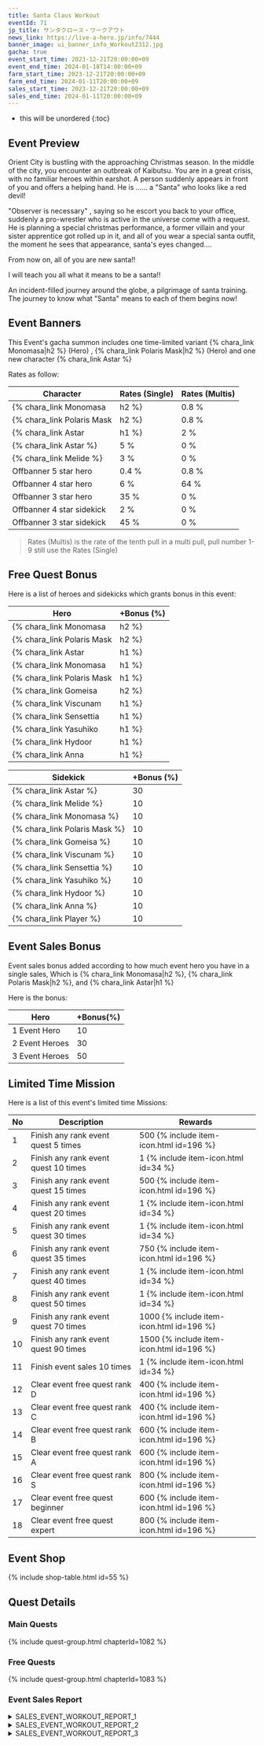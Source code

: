 ```yaml
---
title: Santa Claus Workout
eventId: 71
jp_title: サンタクロース・ワークアウト
news_link: https://live-a-hero.jp/info/7444
banner_image: ui_banner_info_Workout2312.jpg
gacha: true
event_start_time: 2023-12-21T20:00:00+09
event_end_time: 2024-01-18T14:00:00+09
farm_start_time: 2023-12-21T20:00:00+09
farm_end_time: 2024-01-11T20:00:00+09
sales_start_time: 2023-12-21T20:00:00+09
sales_end_time: 2024-01-11T20:00:00+09
---
```


* this will be unordered
{:toc}

## Event Preview

Orient City is bustling with the approaching Christmas season.
In the middle of the city, you encounter an outbreak of Kaibutsu.
You are in a great crisis, with no familiar heroes within earshot.
A person suddenly appears in front of you and offers a helping hand.
He is ...... a "Santa" who looks like a red devil!

"Observer is necessary" , saying so he escort you back to your office,
suddenly a pro-wrestler who is active in the universe come with a request.
He is planning a special christmas performance, 
a former villain and your sister apprentice got rolled up in it, and all of you wear a special santa outfit,
the moment he sees that appearance, santa's eyes changed….

From now on, all of you are new santa!!

I will teach you all what it means to be a santa!!

An incident-filled journey around the globe, a pilgrimage of santa training.
The journey to know what "Santa" means to each of them begins now!

## Event Banners

This Event's gacha summon includes one time-limited variant {% chara_link Monomasa|h2 %} (Hero) , 
{% chara_link Polaris Mask|h2 %} (Hero) and one new character {% chara_link Astar %}

Rates as follow:

| Character                                                | Rates (Single) | Rates (Multis) |
|----------------------------------------------------------|----------------|----------------|
| {% chara_link Monomasa|h2 %}                               | 0.8 %            | 1.6 %            |
| {% chara_link Polaris Mask|h2 %}                              | 0.8 %            | 1.6 %            |
| {% chara_link Astar|h1 %}                             | 2 %              | 32 %             |
| {% chara_link Astar %}                                 | 5 %              | 0 %             |
| {% chara_link Melide %}                                   | 3 %             | 0 %             |
| Offbanner 5 star hero                                    | 0.4 %            | 0.8 %            |
| Offbanner 4 star hero                                    | 6 %              | 64 %             |
| Offbanner 3 star hero                                    | 35 %             | 0 %              |
| Offbanner 4 star sidekick                                | 2 %              | 0 %              |
| Offbanner 3 star sidekick                                | 45 %             | 0 %              |

>Rates (Multis) is the rate of the tenth pull in a multi pull, pull number 1-9 still use the Rates (Single)

## Free Quest Bonus

Here is a list of heroes and sidekicks which grants bonus in this event:

| Hero | +Bonus (%)|
|------------|--------------|
| {% chara_link Monomasa|h2 %} | 40 |
| {% chara_link Polaris Mask|h2 %}  | 40 |
| {% chara_link Astar|h1 %}  | 30 |
| {% chara_link Monomasa|h1 %} | 20 |
| {% chara_link Polaris Mask|h1 %} | 20 |
| {% chara_link Gomeisa|h2 %} | 20 | 
| {% chara_link Viscunam|h1 %}  | 20 |
| {% chara_link Sensettia|h1 %} | 10 | 
| {% chara_link Yasuhiko|h1 %} | 10 | 
| {% chara_link Hydoor|h1 %} | 10 | 
| {% chara_link Anna|h1 %} | 10 | 

| Sidekick | +Bonus (%) |
|-------------|---------------|
| {% chara_link Astar %} | 30 | 
| {% chara_link Melide %}  | 10 | 
| {% chara_link Monomasa %}  | 10 | 
| {% chara_link Polaris Mask %}  | 10 | 
| {% chara_link Gomeisa %}  | 10 | 
| {% chara_link Viscunam %}  | 10 | 
| {% chara_link Sensettia %}  | 10 | 
| {% chara_link Yasuhiko %}  | 10 | 
| {% chara_link Hydoor %}  | 10 | 
| {% chara_link Anna %}  | 10 | 
| {% chara_link Player %} | 10 | 

## Event Sales Bonus

Event sales bonus added according to how much event hero you have in a single sales, Which is
{% chara_link Monomasa|h2 %}, {% chara_link Polaris Mask|h2 %}, and {% chara_link Astar|h1 %}

Here is the bonus:

| Hero   | +Bonus(%) |
|--------|-----------|
| 1 Event Hero   |     10    |
| 2 Event Heroes |     30    |
| 3 Event Heroes |     50    |

## Limited Time Mission

Here is a list of this event's limited time Missions:

| No  | Description      | Rewards      |
|----|-----------------------------------------------------------|----------------|
| 1  | Finish any rank event quest 5 times | 500 {% include item-icon.html id=196 %}    |
| 2  | Finish any rank event quest 10 times | 1 {% include item-icon.html id=34 %}    |
| 3  | Finish any rank event quest 15 times | 500 {% include item-icon.html id=196 %} |
| 4  | Finish any rank event quest 20 times | 1 {% include item-icon.html id=34 %}    |
| 5  | Finish any rank event quest 30 times | 1 {% include item-icon.html id=34 %}    |
| 6  | Finish any rank event quest 35 times | 750 {% include item-icon.html id=196 %}    |
| 7  | Finish any rank event quest 40 times | 1 {% include item-icon.html id=34 %}    |
| 8  | Finish any rank event quest 50 times | 1 {% include item-icon.html id=34 %}    |
| 9  | Finish any rank event quest 70 times | 1000 {% include item-icon.html id=196 %}    |
| 10  | Finish any rank event quest 90 times | 1500 {% include item-icon.html id=196 %}    |
| 11  | Finish event sales 10 times | 1 {% include item-icon.html id=34 %}    |
| 12 | Clear event free quest rank D  | 400 {% include item-icon.html id=196 %}    |
| 13 | Clear event free quest rank C  | 400 {% include item-icon.html id=196 %}    |
| 14 | Clear event free quest rank B  | 600 {% include item-icon.html id=196 %}    |
| 15 | Clear event free quest rank A  | 600 {% include item-icon.html id=196 %}    |
| 16 | Clear event free quest rank S  | 800 {% include item-icon.html id=196 %}    |
| 17 | Clear event free quest beginner  | 600 {% include item-icon.html id=196 %}    |
| 18 | Clear event free quest expert  | 800 {% include item-icon.html id=196 %}    |

## Event Shop

{% include shop-table.html id=55 %}

## Quest Details

### Main Quests

{% include quest-group.html chapterId=1082 %}

### Free Quests

{% include quest-group.html chapterId=1083 %}

### Event Sales Report

<details><summary>SALES_EVENT_WORKOUT_REPORT_1</summary>
<p>クリスマスイベントの仕事からの帰り道、<br>ちらつき始めた雪の中、白い息を吐きながら<br>ひとり街を歩く<code>character0</code>。<br>普段訪れることのないその場所は、<br>巨大なツリーとイルミネーションに彩られた<br>クリスマスマーケットの会場になっていた。<br><br><code>character0</code>が会場の熱気と<br>イルミネーションにつられて散策していると、<br>寒空の下、屋台の前で俯く子供に出会う。<br>話を聞くと、親に贈るプレゼントを買うための<br>ラフが後少しだけ足りないらしい。<br><br><code>character0</code>は子供に微笑みかけ、<br>マーケットの案内をお願いする。<br>スパイスの効いたノンアルコールホットワイン、<br>そして身体を芯から暖める料理の数々。<br><br>ようやく笑顔を浮かべた子供の手に、<br><code>character0</code>はマーケットを<br>案内してくれた依頼料をそっと握らせた。<br>手を振り、雪とイルミネーションの中を歩く。<br>その足取りは、少しだけ軽くなっていた。
</p></details>

<details><summary>SALES_EVENT_WORKOUT_REPORT_2</summary>
<p>クリスマスケーキの販促イベントに呼ばれた<br><code>character0</code>と<code>character1</code>。<br><br>内容は、２人で独自のデコレーションをした<br>クリスマスケーキをファンに振る舞うというもの。<br><br>登場した２人は特設キッチンスペースに<br>用意された数々の食材に目を輝かせて、<br>思い思いのデコレーションを施していく。<br><br>クリーム、フルーツ、焼き菓子、一つ一つを<br>丁寧にトッピングしていき、見た目も華やかな<br><code>character0</code>のクリスマスケーキ。<br>チーズ、ローストビーフ、マッシュポテトが<br>豪快に盛られ、ド派手なインパクトを放つ<br><code>character1</code>のクリスマスケーキ。<br><br>全く異なる２人のパフォーマンスに会場は<br>大いに盛り上がり、イベントは大盛況だった。<br><br>追記：完成したケーキは全て、<br>ヒーローとファンが美味しくいただきました。
</p></details>

<details><summary>SALES_EVENT_WORKOUT_REPORT_3</summary>
<p>今回の依頼はとある動画への出演依頼。<br>そしてその内容はクリスマスと年末年始で<br>溜まりゆく脂肪を熱く、激しく燃焼させる<br>エクササイズ動画だった。<br>スタジオインストラクターの掛け声とともに、<br>一行は動画の撮影を開始する。<br><br>満面の笑顔で軽々とエクササイズをこなしていく<br><code>character0</code>と<code>character1</code>。<br>対して、エクササイズに夢中になり表情を消して<br>本気で動く<code>character2</code>と、<br>エクササイズに独自のアレンジを加え、<br>自由きままに動く<code>character3</code>。<br><br>なかなか動きが揃わず撮影は何度も撮り直しとなり、<br>悩むスタジオインストラクターに、ある提案をする<br><code>character0</code>と<code>character1</code>。<br><br>完成した動画は、音楽にあわせて４人が自由に<br>エクササイズを行うものだった。<br>動きは全く違うが、誰の動きを真似しても<br>効果的なエクササイズになると拡散され、<br>配信された動画は大好評となった。
</p></details>
